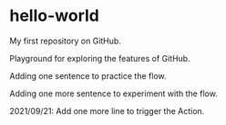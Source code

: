 # hello-world
My first repository on GitHub.

Playground for exploring the features of GitHub.

Adding one sentence to practice the flow.

Adding one more sentence to experiment with the flow.

2021/09/21: Add one more line to trigger the Action.

